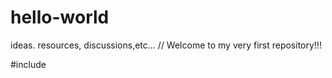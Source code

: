 # hello-world
ideas. resources, discussions,etc...
// Welcome to my very first repository!!!

#include <iostream>
  
